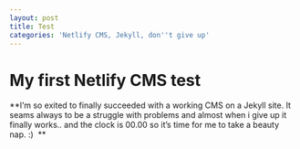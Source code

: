 ```yaml
---
layout: post
title: Test
categories: 'Netlify CMS, Jekyll, don''t give up'
---
```

# My first Netlify CMS test

**I’m so exited to finally succeeded with a working CMS on a Jekyll site. It seams always to be a struggle with problems and almost when i give up it finally works.. and the clock is 00.00 so it’s time for me to take a beauty nap. :)  **
